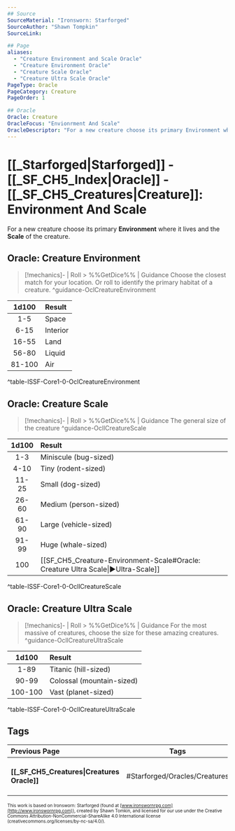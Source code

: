 ```yaml
---
## Source
SourceMaterial: "Ironsworn: Starforged"
SourceAuthor: "Shawn Tompkin"
SourceLink: 

## Page
aliases:
  - "Creature Environment and Scale Oracle"
  - "Creature Environment Oracle"
  - "Creature Scale Oracle"
  - "Creature Ultra Scale Oracle"
PageType: Oracle
PageCategory: Creature
PageOrder: 1

## Oracle
Oracle: Creature
OracleFocus: "Envionrment And Scale"
OracleDescriptor: "For a new creature choose its primary Environment where it lives and the Scale  of the creature."
---
```

 # [[_Starforged|Starforged]] - [[_SF_CH5_Index|Oracle]] - [[_SF_CH5_Creatures|Creature]]: Environment And Scale
For a new creature choose its primary **Environment** where it lives and the **Scale** of the creature.

## Oracle: Creature Environment
 > [!mechanics]- | Roll > %%GetDice%% | Guidance
> Choose the closest match for your location. Or roll to identify the primary habitat of a creature. ^guidance-OclCreatureEnvironment

| 1d100 | Result |
|:---:|:--- |
| 1-5 | Space |
| 6-15 | Interior |
| 16-55 | Land |
| 56-80 | Liquid |
| 81-100 | Air |
^table-ISSF-Core1-0-OclCreatureEnvironment

## Oracle: Creature Scale
> [!mechanics]- | Roll > %%GetDice%% | Guidance
> The general size of the creature ^guidance-OcllCreatureScale

| 1d100 | Result |
|:---:|:--- |
| 1-3 | Miniscule (bug-sized) |
| 4-10 | Tiny (rodent-sized) |
| 11-25 | Small (dog-sized) |
| 26-60 | Medium (person-sized) |
| 61-90 | Large (vehicle-sized) |
| 91-99 | Huge (whale-sized) |
| 100 | [[SF_CH5_Creature-Environment-Scale#Oracle: Creature Ultra Scale\|▶Ultra-Scale]] |
^table-ISSF-Core1-0-OcllCreatureScale

## Oracle: Creature Ultra Scale
> [!mechanics]- | Roll > %%GetDice%% | Guidance
> For the most massive of creatures, choose the size for these amazing creatures. ^guidance-OcllCreatureUltraScale

| 1d100 | Result |
|:---:|:--- |
| 1-89 | Titanic (hill-sized) |
| 90-99 | Colossal (mountain-sized) |
| 100-100 | Vast (planet-sized) |
^table-ISSF-Core1-0-OcllCreatureUltraScale

## Tags
| Previous Page | Tags | Next Page |
|:--- |:---:| ---:|
| **[[_SF_CH5_Creatures\|Creatures Oracle]]** | #Starforged/Oracles/Creatures | **[[SF_CH5_Creature-Basic Form\|Creature Basic Form Oracle]]** |

<font size=-2>This work is based on Ironsworn: Starforged (found at [www.ironswornrpg.com](http://www.ironswornrpg.com)), created by Shawn Tomkin, and licensed for our use under the Creative Commons Attribution-NonCommercial-ShareAlike 4.0 International license  (creativecommons.org/licenses/by-nc-sa/4.0/).</font>